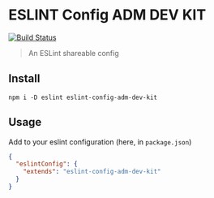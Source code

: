 # ESLINT Config ADM DEV KIT
[![Build Status](https://travis-ci.org/admdh/eslint-config-adm-dev-kit.svg?branch=master)](https://travis-ci.org/admdh/eslint-config-adm-dev-kit)
> An ESLint shareable config

## Install
```
npm i -D eslint eslint-config-adm-dev-kit
```

## Usage
Add to your eslint configuration (here, in `package.json`)

```json
{
  "eslintConfig": {
    "extends": "eslint-config-adm-dev-kit"
  }
}
```
